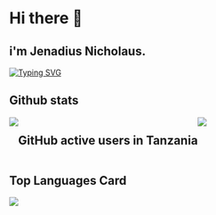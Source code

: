 # Hi there 👋

## i'm Jenadius Nicholaus.

[![Typing SVG](https://readme-typing-svg.herokuapp.com/?lines=Love+Learning+New+Things;Love+Computer+Tech+As+A+Whole)](https://git.io/typing-svg)


## Github stats
<div style="display: flex;  flex-direction: row; algn-item: center;">
 <img class="img" src="https://github-readme-stats.vercel.app/api?username=jenadiusnicholaus&theme=highcontrast&show_icons=true&count_private=true" />
 
 ## GitHub active users in Tanzania
 
 <img class="img" src="https://github-readme-ranking.vercel.app/api/rank?username=jenadiusnicholaus&country_code=tanzania&theme=dark" />
</div>

## Top Languages Card

<img class="img" src="https://github-readme-stats.vercel.app/api/top-langs/?username=jenadiusnicholaus&theme=radical&layout=compact" />
</div>









<!-- 
## I’m currently learning 

- 👯 I’m looking to collaborate on big projects in Javacrpts, python , flutter 
- 💬 Ask me about 
/github/release/babel/babel
![alt text](/github/release/babel/babel)


- 📫 How to reach me: ...
- 😄 Pronouns: ... -->
<!-- - ⚡ Fun fact: ... -->


